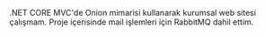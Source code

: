 .NET CORE MVC'de Onion mimarisi kullanarak kurumsal web sitesi çalışmam. Proje içerisinde mail işlemleri için RabbitMQ dahil ettim.
